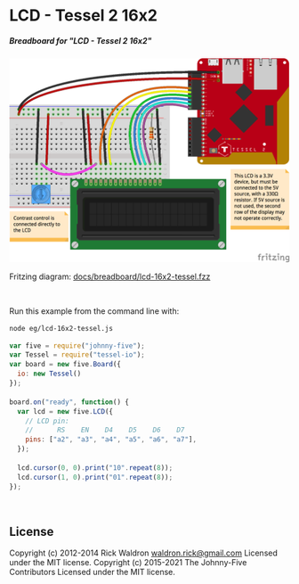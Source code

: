 <!--remove-start-->

# LCD - Tessel 2 16x2

<!--remove-end-->






##### Breadboard for "LCD - Tessel 2 16x2"



![docs/breadboard/lcd-16x2-tessel.png](breadboard/lcd-16x2-tessel.png)<br>

Fritzing diagram: [docs/breadboard/lcd-16x2-tessel.fzz](breadboard/lcd-16x2-tessel.fzz)

&nbsp;




Run this example from the command line with:
```bash
node eg/lcd-16x2-tessel.js
```


```javascript
var five = require("johnny-five");
var Tessel = require("tessel-io");
var board = new five.Board({
  io: new Tessel()
});

board.on("ready", function() {
  var lcd = new five.LCD({
    // LCD pin:
    //      RS    EN    D4    D5    D6    D7
    pins: ["a2", "a3", "a4", "a5", "a6", "a7"],
  });

  lcd.cursor(0, 0).print("10".repeat(8));
  lcd.cursor(1, 0).print("01".repeat(8));
});

```








&nbsp;

<!--remove-start-->

## License
Copyright (c) 2012-2014 Rick Waldron <waldron.rick@gmail.com>
Licensed under the MIT license.
Copyright (c) 2015-2021 The Johnny-Five Contributors
Licensed under the MIT license.

<!--remove-end-->
